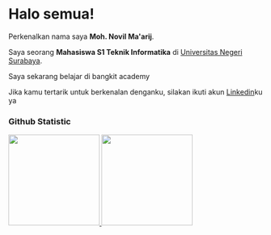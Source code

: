 # Halo semua! 

Perkenalkan nama saya **Moh. Novil Ma'arij**.<br>

Saya seorang **Mahasiswa S1 Teknik Informatika** di [Universitas Negeri Surabaya](https://www.unesa.ac.id/).<br>

Saya sekarang belajar di bangkit academy <br>

Jika kamu tertarik untuk berkenalan denganku, silakan ikuti akun [Linkedin](https://www.linkedin.com/in/moh-novil-ma-arij-083232311/)ku ya

### Github Statistic

<p align="left">
<a href="https://github.com/Nvl123">
  <img height="180em" src="https://github-readme-stats-eight-theta.vercel.app/api?username=penuliscode&show_icons=true&theme=algolia&include_all_commits=true&count_private=true"/>
  <img height="180em" src="https://github-readme-stats-eight-theta.vercel.app/api/top-langs/?username=penuliscode&layout=compact&theme=algolia"/>
</a>
</p>
